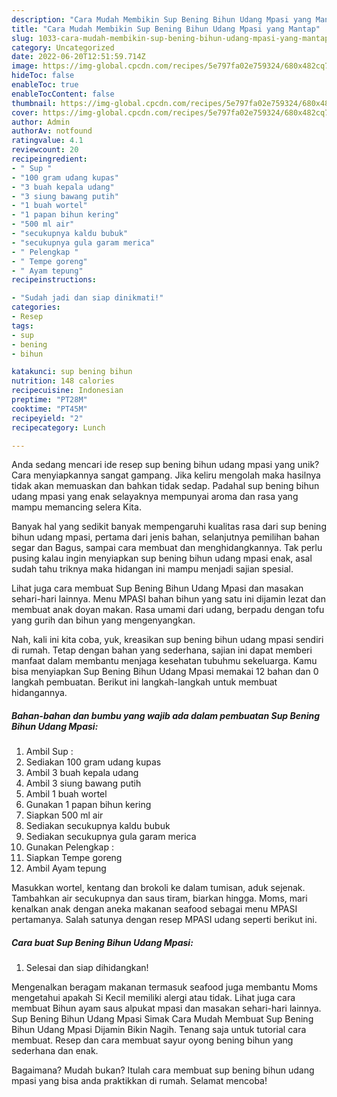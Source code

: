 ```yaml
---
description: "Cara Mudah Membikin Sup Bening Bihun Udang Mpasi yang Mantap"
title: "Cara Mudah Membikin Sup Bening Bihun Udang Mpasi yang Mantap"
slug: 1033-cara-mudah-membikin-sup-bening-bihun-udang-mpasi-yang-mantap
category: Uncategorized
date: 2022-06-20T12:51:59.714Z
image: https://img-global.cpcdn.com/recipes/5e797fa02e759324/680x482cq70/sup-bening-bihun-udang-mpasi-foto-resep-utama.jpg
hideToc: false
enableToc: true
enableTocContent: false
thumbnail: https://img-global.cpcdn.com/recipes/5e797fa02e759324/680x482cq70/sup-bening-bihun-udang-mpasi-foto-resep-utama.jpg
cover: https://img-global.cpcdn.com/recipes/5e797fa02e759324/680x482cq70/sup-bening-bihun-udang-mpasi-foto-resep-utama.jpg
author: Admin
authorAv: notfound
ratingvalue: 4.1
reviewcount: 20
recipeingredient:
- " Sup "
- "100 gram udang kupas"
- "3 buah kepala udang"
- "3 siung bawang putih"
- "1 buah wortel"
- "1 papan bihun kering"
- "500 ml air"
- "secukupnya kaldu bubuk"
- "secukupnya gula garam merica"
- " Pelengkap "
- " Tempe goreng"
- " Ayam tepung"
recipeinstructions:

- "Sudah jadi dan siap dinikmati!"
categories:
- Resep
tags:
- sup
- bening
- bihun

katakunci: sup bening bihun 
nutrition: 148 calories
recipecuisine: Indonesian
preptime: "PT28M"
cooktime: "PT45M"
recipeyield: "2"
recipecategory: Lunch

---
```





Anda sedang mencari ide resep sup bening bihun udang mpasi yang unik? Cara menyiapkannya sangat gampang. Jika keliru mengolah maka hasilnya tidak akan memuaskan dan bahkan tidak sedap. Padahal sup bening bihun udang mpasi yang enak selayaknya mempunyai aroma dan rasa yang mampu memancing selera Kita.





Banyak hal yang sedikit banyak mempengaruhi kualitas rasa dari sup bening bihun udang mpasi, pertama dari jenis bahan, selanjutnya pemilihan bahan segar dan Bagus, sampai cara membuat dan menghidangkannya. Tak perlu pusing kalau ingin menyiapkan sup bening bihun udang mpasi enak,      asal sudah tahu triknya maka hidangan ini mampu menjadi sajian spesial.














Lihat juga cara membuat Sup Bening Bihun Udang Mpasi dan masakan sehari-hari lainnya. Menu MPASI bahan bihun yang satu ini dijamin lezat dan membuat anak doyan makan. Rasa umami dari udang, berpadu dengan tofu yang gurih dan bihun yang mengenyangkan.






Nah, kali ini kita coba, yuk, kreasikan sup bening bihun udang mpasi sendiri di rumah. Tetap dengan bahan yang sederhana, sajian ini dapat memberi manfaat dalam membantu menjaga kesehatan tubuhmu sekeluarga. Kamu bisa menyiapkan Sup Bening Bihun Udang Mpasi memakai 12 bahan dan 0 langkah pembuatan. Berikut ini langkah-langkah untuk membuat hidangannya.

<!--inarticleads1-->

##### Bahan-bahan dan bumbu yang wajib ada dalam pembuatan Sup Bening Bihun Udang Mpasi:

1. Ambil  Sup :
1. Sediakan 100 gram udang kupas
1. Ambil 3 buah kepala udang
1. Ambil 3 siung bawang putih
1. Ambil 1 buah wortel
1. Gunakan 1 papan bihun kering
1. Siapkan 500 ml air
1. Sediakan secukupnya kaldu bubuk
1. Sediakan secukupnya gula garam merica
1. Gunakan  Pelengkap :
1. Siapkan  Tempe goreng
1. Ambil  Ayam tepung


Masukkan wortel, kentang dan brokoli ke dalam tumisan, aduk sejenak. Tambahkan air secukupnya dan saus tiram, biarkan hingga. Moms, mari kenalkan anak dengan aneka makanan seafood sebagai menu MPASI pertamanya. Salah satunya dengan resep MPASI udang seperti berikut ini. 

<!--inarticleads2-->

##### Cara buat Sup Bening Bihun Udang Mpasi:


1. Selesai dan siap dihidangkan!

Mengenalkan beragam makanan termasuk seafood juga membantu Moms mengetahui apakah Si Kecil memiliki alergi atau tidak. Lihat juga cara membuat Bihun ayam saus alpukat mpasi dan masakan sehari-hari lainnya. Sup Bening Bihun Udang Mpasi Simak Cara Mudah Membuat Sup Bening Bihun Udang Mpasi Dijamin Bikin Nagih. Tenang saja untuk tutorial cara membuat. Resep dan cara membuat sayur oyong bening bihun yang sederhana dan enak. 

Bagaimana? Mudah bukan? Itulah cara membuat sup bening bihun udang mpasi yang bisa anda praktikkan di rumah. Selamat mencoba!
